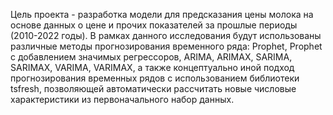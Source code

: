Цель проекта - разработка модели для предсказания цены молока на основе данных о цене и прочих показателей за прошлые периоды (2010-2022 годы).
В рамках данного исследования будут использованы различные методы прогнозирования временного ряда: Prophet, Prophet с добавлением значимых регрессоров, ARIMA, ARIMAX, SARIMA, SARIMAX, VARIMA, VARIMAX, а также концептуально иной подход прогнозирования временных рядов с использованием библиотеки tsfresh, позволяющей автоматически рассчитать новые числовые характеристики из первоначального набор данных.
